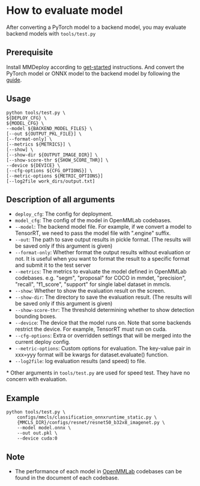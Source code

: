 # How to evaluate model

After converting a PyTorch model to a backend model, you may evaluate backend models with `tools/test.py`

## Prerequisite

Install MMDeploy according to [get-started](../get_started.md) instructions.
And convert the PyTorch model or ONNX model to the backend model by following the [guide](convert_model.md).

## Usage

```shell
python tools/test.py \
${DEPLOY_CFG} \
${MODEL_CFG} \
--model ${BACKEND_MODEL_FILES} \
[--out ${OUTPUT_PKL_FILE}] \
[--format-only] \
[--metrics ${METRICS}] \
[--show] \
[--show-dir ${OUTPUT_IMAGE_DIR}] \
[--show-score-thr ${SHOW_SCORE_THR}] \
--device ${DEVICE} \
[--cfg-options ${CFG_OPTIONS}] \
[--metric-options ${METRIC_OPTIONS}]
[--log2file work_dirs/output.txt]
```

## Description of all arguments

* `deploy_cfg`: The config for deployment.
* `model_cfg`: The config of the model in OpenMMLab codebases.
* `--model`: The backend model file. For example, if we convert a model to TensorRT, we need to pass the model file with ".engine" suffix.
* `--out`:  The path to save output results in pickle format. (The results will be saved only if this argument is given)
* `--format-only`: Whether format the output results without evaluation or not. It is useful when you want to format the result to a specific format and submit it to the test server
* `--metrics`: The metrics to evaluate the model defined in OpenMMLab codebases. e.g. "segm", "proposal" for COCO in mmdet, "precision", "recall", "f1_score", "support" for single label dataset in mmcls.
* `--show`: Whether to show the evaluation result on the screen.
* `--show-dir`: The directory to save the evaluation result. (The results will be saved only if this argument is given)
* `--show-score-thr`: The threshold determining whether to show detection bounding boxes.
* `--device`: The device that the model runs on. Note that some backends restrict the device. For example, TensorRT must run on cuda.
* `--cfg-options`: Extra or overridden settings that will be merged into the current deploy config.
* `--metric-options`: Custom options for evaluation. The key-value pair in xxx=yyy
format will be kwargs for dataset.evaluate() function.
* `--log2file`: log evaluation results (and speed) to file.

\* Other arguments in `tools/test.py` are used for speed test. They have no concern with evaluation.

## Example

```shell
python tools/test.py \
    configs/mmcls/classification_onnxruntime_static.py \
    {MMCLS_DIR}/configs/resnet/resnet50_b32x8_imagenet.py \
    --model model.onnx \
    --out out.pkl \
    --device cuda:0
```

## Note

* The performance of each model in [OpenMMLab](https://openmmlab.com/) codebases can be found in the document of each codebase.
